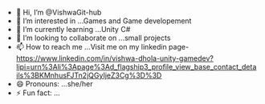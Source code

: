 - 👋 Hi, I’m @VishwaGit-hub
- 👀 I’m interested in ...Games and Game developement
- 🌱 I’m currently learning ...Unity C#
- 💞️ I’m looking to collaborate on ...small projects 
- 📫 How to reach me ...Visit me on my linkedin page-https://www.linkedin.com/in/vishwa-dhola-unity-gamedev?lipi=urn%3Ali%3Apage%3Ad_flagship3_profile_view_base_contact_details%3BKMnhusFJTn2jQGyIjeZ3Cg%3D%3D
- 😄 Pronouns: ...she/her
- ⚡ Fun fact: ...

<!---
VishwaGit-hub/VishwaGit-hub is a ✨ special ✨ repository because its `README.md` (this file) appears on your GitHub profile.
You can click the Preview link to take a look at your changes.
--->

